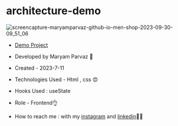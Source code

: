 # architecture-demo
![screencapture-maryamparvaz-github-io-men-shop-2023-09-30-09_51_06](https://github.com/maryamparvaz/men-shop/assets/124708513/802c29eb-e879-441d-ac05-e549124c2d8e)

- [Demo Project]( https://maryamparvaz.github.io/men-shop/)

- Developed by Maryam Parvaz 🙎

- Created - 2023-7-11

- Technologies Used - Html , css 😍

- Hooks Used : useState 

- Role - Frontend👌

- How to reach me : with my [instagram](https://www.instagram.com/maryamparvaz_web) and [linkedin](https://www.linkedin.com/in/maryamparvaz)👩‍💻
